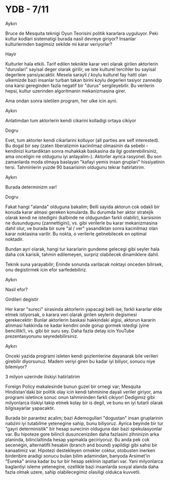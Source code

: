 # YDB - 7/11

Aykırı

Bruce de Mesquita teknigi Oyun Teorisini politik kararlara uyguluyor. Peki kultur kodlari sistematigi burada nasil devreye giriyor? Insanlar kulturlerinden bagimsiz sekilde mi karar veriyorlar?

Hayir

Kulturler hala etkili. Tarif edilen teknikte karar veri olarak girilen aktorlerin "duruslari" sayisal deger olarak girilir, ve iste kulturel tercihler bu sayisal degerlere yansiyacaktir. Mesela sarayli / koylu kulturel fay hatti olan ulkemizde bazi insanlar turban takan birini koylu degerleri tasiyor zannedip ona karsi gereginden fazla negatif bir "durus" sergileyebilir. Bu verilerin hepsi, kultur uzerinden algoritmanin mekanizmasina girer.

Ama ondan sonra isletilen program, her ulke icin ayni.

Aykırı

Anlatimdan tum aktorlerin kendi cikarini kolladigi ortaya cikiyor

Dogru

Evet, tum aktorler kendi cikarlarini kolluyor (all parties are self interested). Bu dogal bir sey (zaten liberalizmin kacinilmaz olmasinin da sebebi -kendinizi kurtardiktan sonra muhakkak baskasina da ilgi gosterebilirsiniz, ama onceligin ne oldugunu iyi anlayalim-). Aktorler ayrica rasyonel. Bu son zamanlarda moda olmaya baslayan "kafayi yemis insan gruplari" hissiyatinin tersi. Tahminlerin yuzde 90 basarisinin oldugunu tekrar hatirlatirim.

Aykırı

Burada determinizm var!

Dogru

Fakat hangi "alanda" olduguna bakalim; Belli sayida aktorun cok odakli bir konuda karar almasi gereken konularda. Bu durumda her aktor stratejik olarak kendi ne istedigini (kalbinde ne oldugundan farkli olabilir), karsisinin ne dusundugunu (zannettigini), vs. gibi verilerle bu karar mekanizmasina dahil olur, ve burada bir sure "al / ver" yasandiktan sonra kacinilmaz olan karar noktasina varilir. Bu nokta, o verilerle gelinebilecek en optimal noktadir.

Bundan ayri olarak, hangi tur kararlarin gundeme gelecegi gibi seyler hala daha cok karisik, tahmin edilemeyen, surpriz olabilecek dinamiklere dahil.

Teknik suna yarayabilir; Eninde sonunda varilacak noktayi onceden bilirsek, onu degistirmek icin efor sarfedebiliriz.

Aykırı

Nasil efor?

Girdileri degistir

Her karar "sureci" sirasinda aktorlerin yapacagi belli ise, farkli kararlar elde etmek istiyorsak, o karara veri olarak girilen seylerin degismesi gerekecektir: Bunlar aktorlerin baskasi hakkindaki algisi, aktorun kararin alinmasi hakkinda ne kadar kendini onde gorup gormek istedigi (yine bencillik!), vs. gibi bir suru sey. Daha fazla detay icin YouTube prezentasyonunu seyredebilirsiniz.

Aykırı

Onceki yazida programi isleten kendi gozlemlerine dayanarak bile verileri girebilir diyorsunuz. Madem veriyi giren bu kadar iyi biliyor, sonucu niye bilemiyor?

3 milyon uzerinde iliskiyi hatirlatirim

Foreign Policy makalesinde bunun guzel bir ornegi var; Mesquita Hindistan'daki bir politik olay icin kendi tahminine dayali veriler giriyor, ama programi isletince sonuc onun tahmininden farkli cikiyor! Dedigimiz gibi milyonlarca iliskiyi takip etmek kolay bir is degil, ve bunu en iyi tutarli olarak bilgisayarlar yapacaktir.

Burada bir parantez acalim; bazi Ademogullari "dogustan" insan gruplarinin nabzini iyi tutabilme yetenegine sahip, bunu biliyoruz. Ayrica beyinde bir tur "gayri deterministik" bir hesap surecinin olduguna dair bazi spekulasyonlar var. Bu hipoteze gore bilincli dusuncenizden daha fazlasini zihninizin arka planinda, bilinclaltinda hesap yapmakla geciriyoruz. Bu anda pek cok secenegin, alternatifli hesabin (branch and bound) yapildigi gibi sahsi bir kanaatimiz var. Hipotezi destekleyen ornekler coktur, otobusten inerken birdenbire aradigi sonucu bulan bilim adamindan, banyoda Arsimet'in "Eureka" anina kadar bu tur bir hesap seklinin ispatlari var. Yani milyonlarca baglantiyi isleme yetenegine, ozellikle bazi insanlarda sosyal alanda daha fazla olmak uzere, sahip olabilecegimiz olasiligi oldukca kuvvetli.
